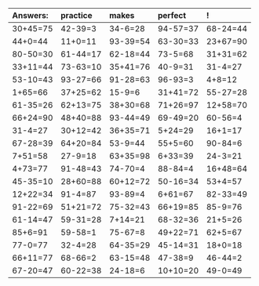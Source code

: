 | Answers: | practice | makes | perfect | ! |
| :--- | :--- | :--- | :--- | :--- |
| 30+45=75 | 42-39=3 | 34-6=28 | 94-57=37 | 68-24=44 | 
| 44+0=44 | 11+0=11 | 93-39=54 | 63-30=33 | 23+67=90 | 
| 80-50=30 | 61-44=17 | 62-18=44 | 73-5=68 | 31+31=62 | 
| 33+11=44 | 73-63=10 | 35+41=76 | 40-9=31 | 31-4=27 | 
| 53-10=43 | 93-27=66 | 91-28=63 | 96-93=3 | 4+8=12 | 
| 1+65=66 | 37+25=62 | 15-9=6 | 31+41=72 | 55-27=28 | 
| 61-35=26 | 62+13=75 | 38+30=68 | 71+26=97 | 12+58=70 | 
| 66+24=90 | 48+40=88 | 93-44=49 | 69-49=20 | 60-56=4 | 
| 31-4=27 | 30+12=42 | 36+35=71 | 5+24=29 | 16+1=17 | 
| 67-28=39 | 64+20=84 | 53-9=44 | 55+5=60 | 90-84=6 | 
| 7+51=58 | 27-9=18 | 63+35=98 | 6+33=39 | 24-3=21 | 
| 4+73=77 | 91-48=43 | 74-70=4 | 88-84=4 | 16+48=64 | 
| 45-35=10 | 28+60=88 | 60+12=72 | 50-16=34 | 53+4=57 | 
| 12+22=34 | 91-4=87 | 93-89=4 | 6+61=67 | 82-33=49 | 
| 91-22=69 | 51+21=72 | 75-32=43 | 66+19=85 | 85-9=76 | 
| 61-14=47 | 59-31=28 | 7+14=21 | 68-32=36 | 21+5=26 | 
| 85+6=91 | 59-58=1 | 75-67=8 | 49+22=71 | 62+5=67 | 
| 77-0=77 | 32-4=28 | 64-35=29 | 45-14=31 | 18+0=18 | 
| 66+11=77 | 68-66=2 | 63-15=48 | 47-38=9 | 46-44=2 | 
| 67-20=47 | 60-22=38 | 24-18=6 | 10+10=20 | 49-0=49 | 
